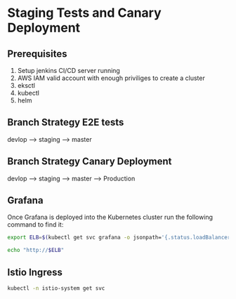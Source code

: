 # Staging Tests and Canary Deployment

## Prerequisites

1. Setup jenkins CI/CD server running
2. AWS IAM valid account with enough priviliges to create a cluster
3. eksctl
4. kubectl
5. helm

## Branch Strategy E2E tests

devlop --> staging --> master

## Branch Strategy Canary Deployment

devlop --> staging --> master --> Production

## Grafana

Once Grafana is deployed into the Kubernetes cluster run the following command to find it:

```bash
export ELB=$(kubectl get svc grafana -o jsonpath='{.status.loadBalancer.ingress[0].hostname}')

echo "http://$ELB"
```
## Istio Ingress

```bash
kubectl -n istio-system get svc
```

